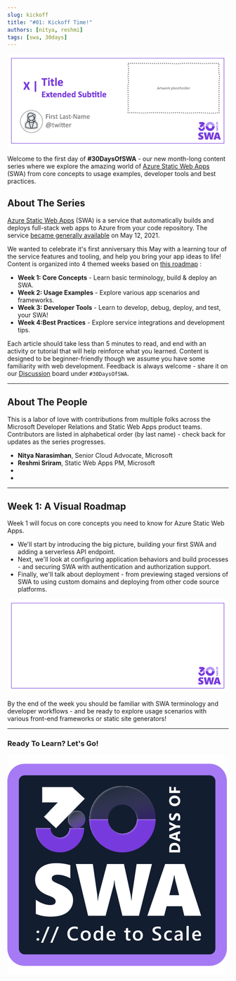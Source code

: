 ```yaml
---
slug: kickoff
title: "#01: Kickoff Time!"
authors: [nitya, reshmi]
tags: [swa, 30days]
---
```


![](../static/img/series/banner.png)

Welcome to the first day of **#30DaysOfSWA** - our new month-long content series where we explore the amazing world of [Azure Static Web Apps](https://docs.microsoft.com/en-us/azure/static-web-apps/overview) (SWA) from core concepts to usage examples, developer tools and best practices. 

## About The Series

[Azure Static Web Apps](https://docs.microsoft.com/en-us/azure/static-web-apps/overview) (SWA) is a service that automatically builds and deploys full-stack web apps to Azure from your code repository. The service [became generally available](https://azure.microsoft.com/updates/azure-static-web-apps-is-now-generally-available/) on May 12, 2021. 

We wanted to celebrate it's first anniversary this May with a learning tour of the service features and tooling, and help you bring your app ideas to life! Content is organized into 4 themed weeks based on  [this roadmap](/roadmap) :
 * **Week 1: Core Concepts** - Learn basic terminology, build & deploy an SWA.
 * **Week 2: Usage Examples** - Explore  various app scenarios and frameworks.
 * **Week 3: Developer Tools** - Learn to develop, debug, deploy, and test, your SWA!
 * **Week 4:Best Practices** - Explore service integrations and development tips.

Each article should take less than 5 minutes to read, and end with an activity or tutorial that will help reinforce what you learned. Content is designed to be beginner-friendly though we assume you have some familiarity with web development. Feedback is always welcome - share it on our [Discussion](https://github.com/orgs/staticwebdev/discussions/categories/-30daysofswa) board under `#30DaysOfSWA`.
 
---

## About The People

This is a labor of love with contributions from multiple folks across the Microsoft Developer Relations and Static Web Apps product teams. Contributors are listed in alphabetical order (by last name) - check back for updates as the series progresses.

 * **Nitya Narasimhan**, Senior Cloud Advocate, Microsoft
 * **Reshmi Sriram**, Static Web Apps PM, Microsoft
 * 
 * 

---

## Week 1: A Visual Roadmap

Week 1 will focus on core concepts you need to know for Azure Static Web Apps. 
* We'll start by introducing the big picture, building your first SWA and adding a serverless API endpoint. 
* Next, we'll look at configuring application behaviors and build processes - and securing SWA with authentication and authorization support. 
* Finally, we'll talk about deployment - from previewing staged versions of SWA to using custom domains and deploying from other code source platforms. 

![](../static/img/series/roadmap.png)

By the end of the week you should be familiar with SWA terminology and developer workflows - and be ready to explore usage scenarios with various front-end frameworks or static site generators!

---

### Ready To Learn? Let's Go!

![](../static/img/logo.svg)